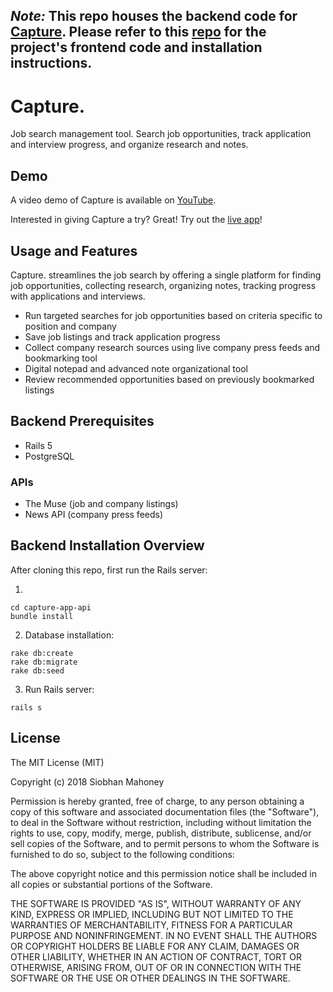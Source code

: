 ## *Note:* This repo houses the backend code for [Capture](https://capture-jobs.herokuapp.com/login). Please refer to this [repo](https://github.com/siobhanpmahoney/ind-capture-jobs-frontend) for the project's frontend code and installation instructions.

# Capture.

Job search management tool. Search job opportunities, track application and interview progress, and organize research and notes.

## Demo

A video demo of Capture is available on [YouTube](https://www.youtube.com/watch?v=LtX2sFyvuFA).

Interested in giving Capture a try? Great! Try out the [live app](https://capture-jobs.herokuapp.com/login)!

## Usage and Features

Capture. streamlines the job search by offering a single platform for finding job opportunities, collecting research, organizing notes, tracking progress with applications and interviews.

* Run targeted searches for job opportunities based on criteria specific to position and company
* Save job listings and track application progress
* Collect company research sources using live company press feeds and bookmarking tool
* Digital notepad and advanced note organizational tool
* Review recommended opportunities based on previously bookmarked listings

## Backend Prerequisites
* Rails 5
* PostgreSQL

### APIs

* The Muse (job and company listings)
* News API (company press feeds)

## Backend Installation Overview

After cloning this repo, first run the Rails server:

1.

```
cd capture-app-api
bundle install
```

2. Database installation:

```
rake db:create
rake db:migrate
rake db:seed
```

3. Run Rails server:

```
rails s
```

## License


The MIT License (MIT)

Copyright (c) 2018 Siobhan Mahoney

Permission is hereby granted, free of charge, to any person obtaining a copy of this software and associated documentation files (the "Software"), to deal in the Software without restriction, including without limitation the rights to use, copy, modify, merge, publish, distribute, sublicense, and/or sell copies of the Software, and to permit persons to whom the Software is furnished to do so, subject to the following conditions:

The above copyright notice and this permission notice shall be included in all copies or substantial portions of the Software.

THE SOFTWARE IS PROVIDED "AS IS", WITHOUT WARRANTY OF ANY KIND, EXPRESS OR IMPLIED, INCLUDING BUT NOT LIMITED TO THE WARRANTIES OF MERCHANTABILITY, FITNESS FOR A PARTICULAR PURPOSE AND NONINFRINGEMENT. IN NO EVENT SHALL THE AUTHORS OR COPYRIGHT HOLDERS BE LIABLE FOR ANY CLAIM, DAMAGES OR OTHER LIABILITY, WHETHER IN AN ACTION OF CONTRACT, TORT OR OTHERWISE, ARISING FROM, OUT OF OR IN CONNECTION WITH THE SOFTWARE OR THE USE OR OTHER DEALINGS IN THE SOFTWARE.

